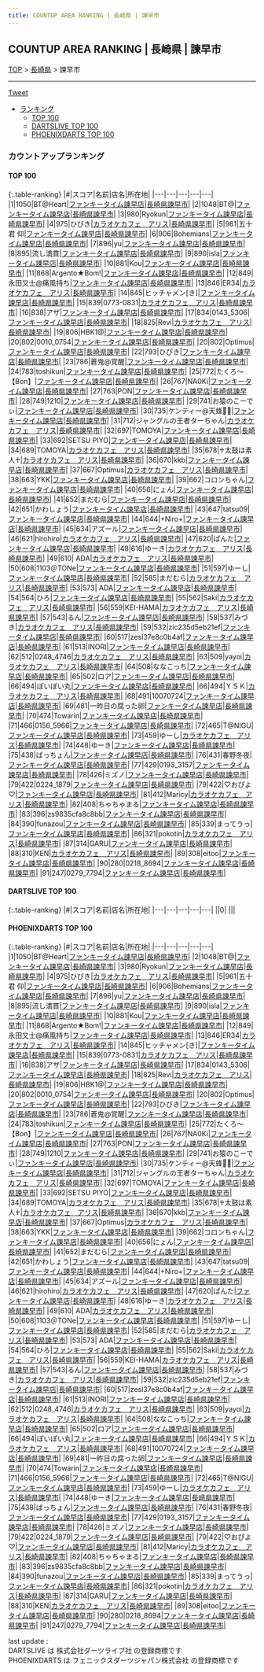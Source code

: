 ```yaml
---
title: COUNTUP AREA RANKING | 長崎県 | 諫早市
---
```

## COUNTUP AREA RANKING | 長崎県 | 諫早市

[TOP](/darts/rank/) > [長崎県](/darts/rank/長崎県/) > 諫早市

___

<a href="https://twitter.com/share?ref_src=twsrc%5Etfw" data-text="COUNTUP AREA RANKING | 長崎県諫早市" class="twitter-share-button" data-hashtags="DARTSLIVE,PHOENIXDARTS,darts,ダーツ" data-show-count="false">Tweet</a>

* [ランキング](#カウントアップランキング)
    * [TOP 100](#top-100)
    * [DARTSLIVE TOP 100](#dartslive-top-100)
    * [PHOENIXDARTS TOP 100](#phoenixdarts-top-100)

### カウントアップランキング

#### TOP 100



{:.table-ranking}
|#|スコア|名前|店名|所在地|
|---|---|---|---|---|
|1|1050|<span class="rank-name-pd">BT@Heart</span>|<a href="https://vs.phoenixdarts.com/jp/shop/shopDetailInfo/s_9416?s_seq=9416">ファンキータイム諫早店</a>|<a href="/darts/rank/長崎県/諫早市">長崎県諫早市</a>|
|2|1048|<span class="rank-name-pd">BT@</span>|<a href="https://vs.phoenixdarts.com/jp/shop/shopDetailInfo/s_9416?s_seq=9416">ファンキータイム諫早店</a>|<a href="/darts/rank/長崎県/諫早市">長崎県諫早市</a>|
|3|980|<span class="rank-name-pd">Ryokun</span>|<a href="https://vs.phoenixdarts.com/jp/shop/shopDetailInfo/s_9416?s_seq=9416">ファンキータイム諫早店</a>|<a href="/darts/rank/長崎県/諫早市">長崎県諫早市</a>|
|4|975|<span class="rank-name-pd">ひびき</span>|<a href="https://vs.phoenixdarts.com/jp/shop/shopDetailInfo/s_69885?s_seq=69885">カラオケカフェ　アリス</a>|<a href="/darts/rank/長崎県/諫早市">長崎県諫早市</a>|
|5|961|<span class="rank-name-pd">五十君 仰</span>|<a href="https://vs.phoenixdarts.com/jp/shop/shopDetailInfo/s_9416?s_seq=9416">ファンキータイム諫早店</a>|<a href="/darts/rank/長崎県/諫早市">長崎県諫早市</a>|
|6|906|<span class="rank-name-pd">Bohemians</span>|<a href="https://vs.phoenixdarts.com/jp/shop/shopDetailInfo/s_9416?s_seq=9416">ファンキータイム諫早店</a>|<a href="/darts/rank/長崎県/諫早市">長崎県諫早市</a>|
|7|896|<span class="rank-name-pd">yu</span>|<a href="https://vs.phoenixdarts.com/jp/shop/shopDetailInfo/s_9416?s_seq=9416">ファンキータイム諫早店</a>|<a href="/darts/rank/長崎県/諫早市">長崎県諫早市</a>|
|8|895|<span class="rank-name-pd">流し満貫</span>|<a href="https://vs.phoenixdarts.com/jp/shop/shopDetailInfo/s_9416?s_seq=9416">ファンキータイム諫早店</a>|<a href="/darts/rank/長崎県/諫早市">長崎県諫早市</a>|
|9|890|<span class="rank-name-pd">isla</span>|<a href="https://vs.phoenixdarts.com/jp/shop/shopDetailInfo/s_9416?s_seq=9416">ファンキータイム諫早店</a>|<a href="/darts/rank/長崎県/諫早市">長崎県諫早市</a>|
|10|881|<span class="rank-name-pd">Kou</span>|<a href="https://vs.phoenixdarts.com/jp/shop/shopDetailInfo/s_9416?s_seq=9416">ファンキータイム諫早店</a>|<a href="/darts/rank/長崎県/諫早市">長崎県諫早市</a>|
|11|868|<span class="rank-name-pd">Argento★Bom!</span>|<a href="https://vs.phoenixdarts.com/jp/shop/shopDetailInfo/s_9416?s_seq=9416">ファンキータイム諫早店</a>|<a href="/darts/rank/長崎県/諫早市">長崎県諫早市</a>|
|12|849|<span class="rank-name-pd">永田又士@痛風持ち</span>|<a href="https://vs.phoenixdarts.com/jp/shop/shopDetailInfo/s_9416?s_seq=9416">ファンキータイム諫早店</a>|<a href="/darts/rank/長崎県/諫早市">長崎県諫早市</a>|
|13|846|<span class="rank-name-pd">ER34</span>|<a href="https://vs.phoenixdarts.com/jp/shop/shopDetailInfo/s_69885?s_seq=69885">カラオケカフェ　アリス</a>|<a href="/darts/rank/長崎県/諫早市">長崎県諫早市</a>|
|14|845|<span class="rank-name-pd">ヒッチャメン[き]</span>|<a href="https://vs.phoenixdarts.com/jp/shop/shopDetailInfo/s_9416?s_seq=9416">ファンキータイム諫早店</a>|<a href="/darts/rank/長崎県/諫早市">長崎県諫早市</a>|
|15|839|<span class="rank-name-pd">0773-0831</span>|<a href="https://vs.phoenixdarts.com/jp/shop/shopDetailInfo/s_69885?s_seq=69885">カラオケカフェ　アリス</a>|<a href="/darts/rank/長崎県/諫早市">長崎県諫早市</a>|
|16|838|<span class="rank-name-pd">アザ</span>|<a href="https://vs.phoenixdarts.com/jp/shop/shopDetailInfo/s_9416?s_seq=9416">ファンキータイム諫早店</a>|<a href="/darts/rank/長崎県/諫早市">長崎県諫早市</a>|
|17|834|<span class="rank-name-pd">0143_5306</span>|<a href="https://vs.phoenixdarts.com/jp/shop/shopDetailInfo/s_9416?s_seq=9416">ファンキータイム諫早店</a>|<a href="/darts/rank/長崎県/諫早市">長崎県諫早市</a>|
|18|825|<span class="rank-name-pd">Revi</span>|<a href="https://vs.phoenixdarts.com/jp/shop/shopDetailInfo/s_69885?s_seq=69885">カラオケカフェ　アリス</a>|<a href="/darts/rank/長崎県/諫早市">長崎県諫早市</a>|
|19|806|<span class="rank-name-pd">HBK1@</span>|<a href="https://vs.phoenixdarts.com/jp/shop/shopDetailInfo/s_9416?s_seq=9416">ファンキータイム諫早店</a>|<a href="/darts/rank/長崎県/諫早市">長崎県諫早市</a>|
|20|802|<span class="rank-name-pd">0010_0754</span>|<a href="https://vs.phoenixdarts.com/jp/shop/shopDetailInfo/s_9416?s_seq=9416">ファンキータイム諫早店</a>|<a href="/darts/rank/長崎県/諫早市">長崎県諫早市</a>|
|20|802|<span class="rank-name-pd">Optimus</span>|<a href="https://vs.phoenixdarts.com/jp/shop/shopDetailInfo/s_9416?s_seq=9416">ファンキータイム諫早店</a>|<a href="/darts/rank/長崎県/諫早市">長崎県諫早市</a>|
|22|793|<span class="rank-name-pd">ひびき</span>|<a href="https://vs.phoenixdarts.com/jp/shop/shopDetailInfo/s_9416?s_seq=9416">ファンキータイム諫早店</a>|<a href="/darts/rank/長崎県/諫早市">長崎県諫早市</a>|
|23|786|<span class="rank-name-pd">蒼鬼@覚醒</span>|<a href="https://vs.phoenixdarts.com/jp/shop/shopDetailInfo/s_9416?s_seq=9416">ファンキータイム諫早店</a>|<a href="/darts/rank/長崎県/諫早市">長崎県諫早市</a>|
|24|783|<span class="rank-name-pd">toshikun</span>|<a href="https://vs.phoenixdarts.com/jp/shop/shopDetailInfo/s_9416?s_seq=9416">ファンキータイム諫早店</a>|<a href="/darts/rank/長崎県/諫早市">長崎県諫早市</a>|
|25|772|<span class="rank-name-pd">たくろ～【Bon】</span>|<a href="https://vs.phoenixdarts.com/jp/shop/shopDetailInfo/s_9416?s_seq=9416">ファンキータイム諫早店</a>|<a href="/darts/rank/長崎県/諫早市">長崎県諫早市</a>|
|26|767|<span class="rank-name-pd">NA0Ki</span>|<a href="https://vs.phoenixdarts.com/jp/shop/shopDetailInfo/s_9416?s_seq=9416">ファンキータイム諫早店</a>|<a href="/darts/rank/長崎県/諫早市">長崎県諫早市</a>|
|27|763|<span class="rank-name-pd">PON</span>|<a href="https://vs.phoenixdarts.com/jp/shop/shopDetailInfo/s_9416?s_seq=9416">ファンキータイム諫早店</a>|<a href="/darts/rank/長崎県/諫早市">長崎県諫早市</a>|
|28|749|<span class="rank-name-pd">1210</span>|<a href="https://vs.phoenixdarts.com/jp/shop/shopDetailInfo/s_9416?s_seq=9416">ファンキータイム諫早店</a>|<a href="/darts/rank/長崎県/諫早市">長崎県諫早市</a>|
|29|741|<span class="rank-name-pd">お猿のこーでぃ</span>|<a href="https://vs.phoenixdarts.com/jp/shop/shopDetailInfo/s_9416?s_seq=9416">ファンキータイム諫早店</a>|<a href="/darts/rank/長崎県/諫早市">長崎県諫早市</a>|
|30|735|<span class="rank-name-pd">ケンティー@天蜂🐝🍯</span>|<a href="https://vs.phoenixdarts.com/jp/shop/shopDetailInfo/s_9416?s_seq=9416">ファンキータイム諫早店</a>|<a href="/darts/rank/長崎県/諫早市">長崎県諫早市</a>|
|31|712|<span class="rank-name-pd">ジャングルの王者ターちゃん</span>|<a href="https://vs.phoenixdarts.com/jp/shop/shopDetailInfo/s_69885?s_seq=69885">カラオケカフェ　アリス</a>|<a href="/darts/rank/長崎県/諫早市">長崎県諫早市</a>|
|32|697|<span class="rank-name-pd">TOMOYA</span>|<a href="https://vs.phoenixdarts.com/jp/shop/shopDetailInfo/s_9416?s_seq=9416">ファンキータイム諫早店</a>|<a href="/darts/rank/長崎県/諫早市">長崎県諫早市</a>|
|33|692|<span class="rank-name-pd">SETSU PIYO</span>|<a href="https://vs.phoenixdarts.com/jp/shop/shopDetailInfo/s_9416?s_seq=9416">ファンキータイム諫早店</a>|<a href="/darts/rank/長崎県/諫早市">長崎県諫早市</a>|
|34|689|<span class="rank-name-pd">TOMOYA</span>|<a href="https://vs.phoenixdarts.com/jp/shop/shopDetailInfo/s_69885?s_seq=69885">カラオケカフェ　アリス</a>|<a href="/darts/rank/長崎県/諫早市">長崎県諫早市</a>|
|35|678|<span class="rank-name-pd">♰太鼓は素人♰</span>|<a href="https://vs.phoenixdarts.com/jp/shop/shopDetailInfo/s_69885?s_seq=69885">カラオケカフェ　アリス</a>|<a href="/darts/rank/長崎県/諫早市">長崎県諫早市</a>|
|36|670|<span class="rank-name-pd">kkb</span>|<a href="https://vs.phoenixdarts.com/jp/shop/shopDetailInfo/s_9416?s_seq=9416">ファンキータイム諫早店</a>|<a href="/darts/rank/長崎県/諫早市">長崎県諫早市</a>|
|37|667|<span class="rank-name-pd">Optimus</span>|<a href="https://vs.phoenixdarts.com/jp/shop/shopDetailInfo/s_69885?s_seq=69885">カラオケカフェ　アリス</a>|<a href="/darts/rank/長崎県/諫早市">長崎県諫早市</a>|
|38|663|<span class="rank-name-pd">YKK</span>|<a href="https://vs.phoenixdarts.com/jp/shop/shopDetailInfo/s_9416?s_seq=9416">ファンキータイム諫早店</a>|<a href="/darts/rank/長崎県/諫早市">長崎県諫早市</a>|
|39|662|<span class="rank-name-pd">コロンちゃん</span>|<a href="https://vs.phoenixdarts.com/jp/shop/shopDetailInfo/s_9416?s_seq=9416">ファンキータイム諫早店</a>|<a href="/darts/rank/長崎県/諫早市">長崎県諫早市</a>|
|40|656|<span class="rank-name-pd">にょん</span>|<a href="https://vs.phoenixdarts.com/jp/shop/shopDetailInfo/s_9416?s_seq=9416">ファンキータイム諫早店</a>|<a href="/darts/rank/長崎県/諫早市">長崎県諫早市</a>|
|41|652|<span class="rank-name-pd">まだむら</span>|<a href="https://vs.phoenixdarts.com/jp/shop/shopDetailInfo/s_9416?s_seq=9416">ファンキータイム諫早店</a>|<a href="/darts/rank/長崎県/諫早市">長崎県諫早市</a>|
|42|651|<span class="rank-name-pd">かわしょう</span>|<a href="https://vs.phoenixdarts.com/jp/shop/shopDetailInfo/s_9416?s_seq=9416">ファンキータイム諫早店</a>|<a href="/darts/rank/長崎県/諫早市">長崎県諫早市</a>|
|43|647|<span class="rank-name-pd">tatsu09</span>|<a href="https://vs.phoenixdarts.com/jp/shop/shopDetailInfo/s_9416?s_seq=9416">ファンキータイム諫早店</a>|<a href="/darts/rank/長崎県/諫早市">長崎県諫早市</a>|
|44|644|<span class="rank-name-pd">+Niro+</span>|<a href="https://vs.phoenixdarts.com/jp/shop/shopDetailInfo/s_9416?s_seq=9416">ファンキータイム諫早店</a>|<a href="/darts/rank/長崎県/諫早市">長崎県諫早市</a>|
|45|634|<span class="rank-name-pd">アズール</span>|<a href="https://vs.phoenixdarts.com/jp/shop/shopDetailInfo/s_9416?s_seq=9416">ファンキータイム諫早店</a>|<a href="/darts/rank/長崎県/諫早市">長崎県諫早市</a>|
|46|621|<span class="rank-name-pd">hirohiro</span>|<a href="https://vs.phoenixdarts.com/jp/shop/shopDetailInfo/s_69885?s_seq=69885">カラオケカフェ　アリス</a>|<a href="/darts/rank/長崎県/諫早市">長崎県諫早市</a>|
|47|620|<span class="rank-name-pd">ぱんた</span>|<a href="https://vs.phoenixdarts.com/jp/shop/shopDetailInfo/s_9416?s_seq=9416">ファンキータイム諫早店</a>|<a href="/darts/rank/長崎県/諫早市">長崎県諫早市</a>|
|48|616|<span class="rank-name-pd">ゆーき</span>|<a href="https://vs.phoenixdarts.com/jp/shop/shopDetailInfo/s_69885?s_seq=69885">カラオケカフェ　アリス</a>|<a href="/darts/rank/長崎県/諫早市">長崎県諫早市</a>|
|49|610|<span class="rank-name-pd"> ADA</span>|<a href="https://vs.phoenixdarts.com/jp/shop/shopDetailInfo/s_69885?s_seq=69885">カラオケカフェ　アリス</a>|<a href="/darts/rank/長崎県/諫早市">長崎県諫早市</a>|
|50|608|<span class="rank-name-pd">1103＠TONe</span>|<a href="https://vs.phoenixdarts.com/jp/shop/shopDetailInfo/s_9416?s_seq=9416">ファンキータイム諫早店</a>|<a href="/darts/rank/長崎県/諫早市">長崎県諫早市</a>|
|51|597|<span class="rank-name-pd">ゆーし</span>|<a href="https://vs.phoenixdarts.com/jp/shop/shopDetailInfo/s_9416?s_seq=9416">ファンキータイム諫早店</a>|<a href="/darts/rank/長崎県/諫早市">長崎県諫早市</a>|
|52|585|<span class="rank-name-pd">まだむら</span>|<a href="https://vs.phoenixdarts.com/jp/shop/shopDetailInfo/s_69885?s_seq=69885">カラオケカフェ　アリス</a>|<a href="/darts/rank/長崎県/諫早市">長崎県諫早市</a>|
|53|573|<span class="rank-name-pd"> ADA</span>|<a href="https://vs.phoenixdarts.com/jp/shop/shopDetailInfo/s_9416?s_seq=9416">ファンキータイム諫早店</a>|<a href="/darts/rank/長崎県/諫早市">長崎県諫早市</a>|
|54|564|<span class="rank-name-pd">ひろ</span>|<a href="https://vs.phoenixdarts.com/jp/shop/shopDetailInfo/s_9416?s_seq=9416">ファンキータイム諫早店</a>|<a href="/darts/rank/長崎県/諫早市">長崎県諫早市</a>|
|55|562|<span class="rank-name-pd">Saki</span>|<a href="https://vs.phoenixdarts.com/jp/shop/shopDetailInfo/s_69885?s_seq=69885">カラオケカフェ　アリス</a>|<a href="/darts/rank/長崎県/諫早市">長崎県諫早市</a>|
|56|559|<span class="rank-name-pd">KEI-HAMA</span>|<a href="https://vs.phoenixdarts.com/jp/shop/shopDetailInfo/s_69885?s_seq=69885">カラオケカフェ　アリス</a>|<a href="/darts/rank/長崎県/諫早市">長崎県諫早市</a>|
|57|543|<span class="rank-name-pd">るん</span>|<a href="https://vs.phoenixdarts.com/jp/shop/shopDetailInfo/s_9416?s_seq=9416">ファンキータイム諫早店</a>|<a href="/darts/rank/長崎県/諫早市">長崎県諫早市</a>|
|58|537|<span class="rank-name-pd">みづき</span>|<a href="https://vs.phoenixdarts.com/jp/shop/shopDetailInfo/s_69885?s_seq=69885">カラオケカフェ　アリス</a>|<a href="/darts/rank/長崎県/諫早市">長崎県諫早市</a>|
|59|532|<span class="rank-name-pd">zic235d5eb21ef</span>|<a href="https://vs.phoenixdarts.com/jp/shop/shopDetailInfo/s_9416?s_seq=9416">ファンキータイム諫早店</a>|<a href="/darts/rank/長崎県/諫早市">長崎県諫早市</a>|
|60|517|<span class="rank-name-pd">zesl37e8c0b4af</span>|<a href="https://vs.phoenixdarts.com/jp/shop/shopDetailInfo/s_9416?s_seq=9416">ファンキータイム諫早店</a>|<a href="/darts/rank/長崎県/諫早市">長崎県諫早市</a>|
|61|513|<span class="rank-name-pd">INORI</span>|<a href="https://vs.phoenixdarts.com/jp/shop/shopDetailInfo/s_9416?s_seq=9416">ファンキータイム諫早店</a>|<a href="/darts/rank/長崎県/諫早市">長崎県諫早市</a>|
|62|512|<span class="rank-name-pd">0248_4746</span>|<a href="https://vs.phoenixdarts.com/jp/shop/shopDetailInfo/s_69885?s_seq=69885">カラオケカフェ　アリス</a>|<a href="/darts/rank/長崎県/諫早市">長崎県諫早市</a>|
|63|509|<span class="rank-name-pd">yayoi</span>|<a href="https://vs.phoenixdarts.com/jp/shop/shopDetailInfo/s_69885?s_seq=69885">カラオケカフェ　アリス</a>|<a href="/darts/rank/長崎県/諫早市">長崎県諫早市</a>|
|64|508|<span class="rank-name-pd">ななこっち</span>|<a href="https://vs.phoenixdarts.com/jp/shop/shopDetailInfo/s_9416?s_seq=9416">ファンキータイム諫早店</a>|<a href="/darts/rank/長崎県/諫早市">長崎県諫早市</a>|
|65|502|<span class="rank-name-pd">ロア</span>|<a href="https://vs.phoenixdarts.com/jp/shop/shopDetailInfo/s_9416?s_seq=9416">ファンキータイム諫早店</a>|<a href="/darts/rank/長崎県/諫早市">長崎県諫早市</a>|
|66|494|<span class="rank-name-pd">ぽいぽい丸</span>|<a href="https://vs.phoenixdarts.com/jp/shop/shopDetailInfo/s_9416?s_seq=9416">ファンキータイム諫早店</a>|<a href="/darts/rank/長崎県/諫早市">長崎県諫早市</a>|
|66|494|<span class="rank-name-pd">ＹＳＫ</span>|<a href="https://vs.phoenixdarts.com/jp/shop/shopDetailInfo/s_69885?s_seq=69885">カラオケカフェ　アリス</a>|<a href="/darts/rank/長崎県/諫早市">長崎県諫早市</a>|
|68|491|<span class="rank-name-pd">10070724</span>|<a href="https://vs.phoenixdarts.com/jp/shop/shopDetailInfo/s_9416?s_seq=9416">ファンキータイム諫早店</a>|<a href="/darts/rank/長崎県/諫早市">長崎県諫早市</a>|
|69|481|<span class="rank-name-pd">一昨日の腐った卵</span>|<a href="https://vs.phoenixdarts.com/jp/shop/shopDetailInfo/s_9416?s_seq=9416">ファンキータイム諫早店</a>|<a href="/darts/rank/長崎県/諫早市">長崎県諫早市</a>|
|70|474|<span class="rank-name-pd">Towarin</span>|<a href="https://vs.phoenixdarts.com/jp/shop/shopDetailInfo/s_9416?s_seq=9416">ファンキータイム諫早店</a>|<a href="/darts/rank/長崎県/諫早市">長崎県諫早市</a>|
|71|466|<span class="rank-name-pd">0156_5966</span>|<a href="https://vs.phoenixdarts.com/jp/shop/shopDetailInfo/s_9416?s_seq=9416">ファンキータイム諫早店</a>|<a href="/darts/rank/長崎県/諫早市">長崎県諫早市</a>|
|72|465|<span class="rank-name-pd">T@NIGU</span>|<a href="https://vs.phoenixdarts.com/jp/shop/shopDetailInfo/s_9416?s_seq=9416">ファンキータイム諫早店</a>|<a href="/darts/rank/長崎県/諫早市">長崎県諫早市</a>|
|73|459|<span class="rank-name-pd">ゆーし</span>|<a href="https://vs.phoenixdarts.com/jp/shop/shopDetailInfo/s_69885?s_seq=69885">カラオケカフェ　アリス</a>|<a href="/darts/rank/長崎県/諫早市">長崎県諫早市</a>|
|74|448|<span class="rank-name-pd">ゆーき</span>|<a href="https://vs.phoenixdarts.com/jp/shop/shopDetailInfo/s_9416?s_seq=9416">ファンキータイム諫早店</a>|<a href="/darts/rank/長崎県/諫早市">長崎県諫早市</a>|
|75|438|<span class="rank-name-pd">ばっちょん</span>|<a href="https://vs.phoenixdarts.com/jp/shop/shopDetailInfo/s_9416?s_seq=9416">ファンキータイム諫早店</a>|<a href="/darts/rank/長崎県/諫早市">長崎県諫早市</a>|
|76|431|<span class="rank-name-pd">春野冬夜</span>|<a href="https://vs.phoenixdarts.com/jp/shop/shopDetailInfo/s_9416?s_seq=9416">ファンキータイム諫早店</a>|<a href="/darts/rank/長崎県/諫早市">長崎県諫早市</a>|
|77|429|<span class="rank-name-pd">0193_3157</span>|<a href="https://vs.phoenixdarts.com/jp/shop/shopDetailInfo/s_9416?s_seq=9416">ファンキータイム諫早店</a>|<a href="/darts/rank/長崎県/諫早市">長崎県諫早市</a>|
|78|426|<span class="rank-name-pd">ミズノ</span>|<a href="https://vs.phoenixdarts.com/jp/shop/shopDetailInfo/s_9416?s_seq=9416">ファンキータイム諫早店</a>|<a href="/darts/rank/長崎県/諫早市">長崎県諫早市</a>|
|79|422|<span class="rank-name-pd">0224_1879</span>|<a href="https://vs.phoenixdarts.com/jp/shop/shopDetailInfo/s_9416?s_seq=9416">ファンキータイム諫早店</a>|<a href="/darts/rank/長崎県/諫早市">長崎県諫早市</a>|
|79|422|<span class="rank-name-pd">♡おぴよ♡</span>|<a href="https://vs.phoenixdarts.com/jp/shop/shopDetailInfo/s_9416?s_seq=9416">ファンキータイム諫早店</a>|<a href="/darts/rank/長崎県/諫早市">長崎県諫早市</a>|
|81|412|<span class="rank-name-pd">Maricy</span>|<a href="https://vs.phoenixdarts.com/jp/shop/shopDetailInfo/s_69885?s_seq=69885">カラオケカフェ　アリス</a>|<a href="/darts/rank/長崎県/諫早市">長崎県諫早市</a>|
|82|408|<span class="rank-name-pd">ちゃちゃまる</span>|<a href="https://vs.phoenixdarts.com/jp/shop/shopDetailInfo/s_9416?s_seq=9416">ファンキータイム諫早店</a>|<a href="/darts/rank/長崎県/諫早市">長崎県諫早市</a>|
|83|396|<span class="rank-name-pd">zs9835cfa8c8bb</span>|<a href="https://vs.phoenixdarts.com/jp/shop/shopDetailInfo/s_9416?s_seq=9416">ファンキータイム諫早店</a>|<a href="/darts/rank/長崎県/諫早市">長崎県諫早市</a>|
|84|390|<span class="rank-name-pd">funazou</span>|<a href="https://vs.phoenixdarts.com/jp/shop/shopDetailInfo/s_9416?s_seq=9416">ファンキータイム諫早店</a>|<a href="/darts/rank/長崎県/諫早市">長崎県諫早市</a>|
|85|339|<span class="rank-name-pd">まってうっ</span>|<a href="https://vs.phoenixdarts.com/jp/shop/shopDetailInfo/s_9416?s_seq=9416">ファンキータイム諫早店</a>|<a href="/darts/rank/長崎県/諫早市">長崎県諫早市</a>|
|86|321|<span class="rank-name-pd">pokotin</span>|<a href="https://vs.phoenixdarts.com/jp/shop/shopDetailInfo/s_69885?s_seq=69885">カラオケカフェ　アリス</a>|<a href="/darts/rank/長崎県/諫早市">長崎県諫早市</a>|
|87|314|<span class="rank-name-pd">GARU</span>|<a href="https://vs.phoenixdarts.com/jp/shop/shopDetailInfo/s_9416?s_seq=9416">ファンキータイム諫早店</a>|<a href="/darts/rank/長崎県/諫早市">長崎県諫早市</a>|
|88|310|<span class="rank-name-pd">KEN</span>|<a href="https://vs.phoenixdarts.com/jp/shop/shopDetailInfo/s_69885?s_seq=69885">カラオケカフェ　アリス</a>|<a href="/darts/rank/長崎県/諫早市">長崎県諫早市</a>|
|89|308|<span class="rank-name-pd">eitoo</span>|<a href="https://vs.phoenixdarts.com/jp/shop/shopDetailInfo/s_9416?s_seq=9416">ファンキータイム諫早店</a>|<a href="/darts/rank/長崎県/諫早市">長崎県諫早市</a>|
|90|280|<span class="rank-name-pd">0218_8694</span>|<a href="https://vs.phoenixdarts.com/jp/shop/shopDetailInfo/s_9416?s_seq=9416">ファンキータイム諫早店</a>|<a href="/darts/rank/長崎県/諫早市">長崎県諫早市</a>|
|91|247|<span class="rank-name-pd">0279_7794</span>|<a href="https://vs.phoenixdarts.com/jp/shop/shopDetailInfo/s_9416?s_seq=9416">ファンキータイム諫早店</a>|<a href="/darts/rank/長崎県/諫早市">長崎県諫早市</a>|


#### DARTSLIVE TOP 100



{:.table-ranking}
|#|スコア|名前|店名|所在地|
|---|---|---|---|---|
||0|<span class="rank-name-dl"> </span>|<a href=""></a>|<a href="/darts/rank//"></a>|


#### PHOENIXDARTS TOP 100



{:.table-ranking}
|#|スコア|名前|店名|所在地|
|---|---|---|---|---|
|1|1050|<span class="rank-name-pd">BT@Heart</span>|<a href="https://vs.phoenixdarts.com/jp/shop/shopDetailInfo/s_9416?s_seq=9416">ファンキータイム諫早店</a>|<a href="/darts/rank/長崎県/諫早市">長崎県諫早市</a>|
|2|1048|<span class="rank-name-pd">BT@</span>|<a href="https://vs.phoenixdarts.com/jp/shop/shopDetailInfo/s_9416?s_seq=9416">ファンキータイム諫早店</a>|<a href="/darts/rank/長崎県/諫早市">長崎県諫早市</a>|
|3|980|<span class="rank-name-pd">Ryokun</span>|<a href="https://vs.phoenixdarts.com/jp/shop/shopDetailInfo/s_9416?s_seq=9416">ファンキータイム諫早店</a>|<a href="/darts/rank/長崎県/諫早市">長崎県諫早市</a>|
|4|975|<span class="rank-name-pd">ひびき</span>|<a href="https://vs.phoenixdarts.com/jp/shop/shopDetailInfo/s_69885?s_seq=69885">カラオケカフェ　アリス</a>|<a href="/darts/rank/長崎県/諫早市">長崎県諫早市</a>|
|5|961|<span class="rank-name-pd">五十君 仰</span>|<a href="https://vs.phoenixdarts.com/jp/shop/shopDetailInfo/s_9416?s_seq=9416">ファンキータイム諫早店</a>|<a href="/darts/rank/長崎県/諫早市">長崎県諫早市</a>|
|6|906|<span class="rank-name-pd">Bohemians</span>|<a href="https://vs.phoenixdarts.com/jp/shop/shopDetailInfo/s_9416?s_seq=9416">ファンキータイム諫早店</a>|<a href="/darts/rank/長崎県/諫早市">長崎県諫早市</a>|
|7|896|<span class="rank-name-pd">yu</span>|<a href="https://vs.phoenixdarts.com/jp/shop/shopDetailInfo/s_9416?s_seq=9416">ファンキータイム諫早店</a>|<a href="/darts/rank/長崎県/諫早市">長崎県諫早市</a>|
|8|895|<span class="rank-name-pd">流し満貫</span>|<a href="https://vs.phoenixdarts.com/jp/shop/shopDetailInfo/s_9416?s_seq=9416">ファンキータイム諫早店</a>|<a href="/darts/rank/長崎県/諫早市">長崎県諫早市</a>|
|9|890|<span class="rank-name-pd">isla</span>|<a href="https://vs.phoenixdarts.com/jp/shop/shopDetailInfo/s_9416?s_seq=9416">ファンキータイム諫早店</a>|<a href="/darts/rank/長崎県/諫早市">長崎県諫早市</a>|
|10|881|<span class="rank-name-pd">Kou</span>|<a href="https://vs.phoenixdarts.com/jp/shop/shopDetailInfo/s_9416?s_seq=9416">ファンキータイム諫早店</a>|<a href="/darts/rank/長崎県/諫早市">長崎県諫早市</a>|
|11|868|<span class="rank-name-pd">Argento★Bom!</span>|<a href="https://vs.phoenixdarts.com/jp/shop/shopDetailInfo/s_9416?s_seq=9416">ファンキータイム諫早店</a>|<a href="/darts/rank/長崎県/諫早市">長崎県諫早市</a>|
|12|849|<span class="rank-name-pd">永田又士@痛風持ち</span>|<a href="https://vs.phoenixdarts.com/jp/shop/shopDetailInfo/s_9416?s_seq=9416">ファンキータイム諫早店</a>|<a href="/darts/rank/長崎県/諫早市">長崎県諫早市</a>|
|13|846|<span class="rank-name-pd">ER34</span>|<a href="https://vs.phoenixdarts.com/jp/shop/shopDetailInfo/s_69885?s_seq=69885">カラオケカフェ　アリス</a>|<a href="/darts/rank/長崎県/諫早市">長崎県諫早市</a>|
|14|845|<span class="rank-name-pd">ヒッチャメン[き]</span>|<a href="https://vs.phoenixdarts.com/jp/shop/shopDetailInfo/s_9416?s_seq=9416">ファンキータイム諫早店</a>|<a href="/darts/rank/長崎県/諫早市">長崎県諫早市</a>|
|15|839|<span class="rank-name-pd">0773-0831</span>|<a href="https://vs.phoenixdarts.com/jp/shop/shopDetailInfo/s_69885?s_seq=69885">カラオケカフェ　アリス</a>|<a href="/darts/rank/長崎県/諫早市">長崎県諫早市</a>|
|16|838|<span class="rank-name-pd">アザ</span>|<a href="https://vs.phoenixdarts.com/jp/shop/shopDetailInfo/s_9416?s_seq=9416">ファンキータイム諫早店</a>|<a href="/darts/rank/長崎県/諫早市">長崎県諫早市</a>|
|17|834|<span class="rank-name-pd">0143_5306</span>|<a href="https://vs.phoenixdarts.com/jp/shop/shopDetailInfo/s_9416?s_seq=9416">ファンキータイム諫早店</a>|<a href="/darts/rank/長崎県/諫早市">長崎県諫早市</a>|
|18|825|<span class="rank-name-pd">Revi</span>|<a href="https://vs.phoenixdarts.com/jp/shop/shopDetailInfo/s_69885?s_seq=69885">カラオケカフェ　アリス</a>|<a href="/darts/rank/長崎県/諫早市">長崎県諫早市</a>|
|19|806|<span class="rank-name-pd">HBK1@</span>|<a href="https://vs.phoenixdarts.com/jp/shop/shopDetailInfo/s_9416?s_seq=9416">ファンキータイム諫早店</a>|<a href="/darts/rank/長崎県/諫早市">長崎県諫早市</a>|
|20|802|<span class="rank-name-pd">0010_0754</span>|<a href="https://vs.phoenixdarts.com/jp/shop/shopDetailInfo/s_9416?s_seq=9416">ファンキータイム諫早店</a>|<a href="/darts/rank/長崎県/諫早市">長崎県諫早市</a>|
|20|802|<span class="rank-name-pd">Optimus</span>|<a href="https://vs.phoenixdarts.com/jp/shop/shopDetailInfo/s_9416?s_seq=9416">ファンキータイム諫早店</a>|<a href="/darts/rank/長崎県/諫早市">長崎県諫早市</a>|
|22|793|<span class="rank-name-pd">ひびき</span>|<a href="https://vs.phoenixdarts.com/jp/shop/shopDetailInfo/s_9416?s_seq=9416">ファンキータイム諫早店</a>|<a href="/darts/rank/長崎県/諫早市">長崎県諫早市</a>|
|23|786|<span class="rank-name-pd">蒼鬼@覚醒</span>|<a href="https://vs.phoenixdarts.com/jp/shop/shopDetailInfo/s_9416?s_seq=9416">ファンキータイム諫早店</a>|<a href="/darts/rank/長崎県/諫早市">長崎県諫早市</a>|
|24|783|<span class="rank-name-pd">toshikun</span>|<a href="https://vs.phoenixdarts.com/jp/shop/shopDetailInfo/s_9416?s_seq=9416">ファンキータイム諫早店</a>|<a href="/darts/rank/長崎県/諫早市">長崎県諫早市</a>|
|25|772|<span class="rank-name-pd">たくろ～【Bon】</span>|<a href="https://vs.phoenixdarts.com/jp/shop/shopDetailInfo/s_9416?s_seq=9416">ファンキータイム諫早店</a>|<a href="/darts/rank/長崎県/諫早市">長崎県諫早市</a>|
|26|767|<span class="rank-name-pd">NA0Ki</span>|<a href="https://vs.phoenixdarts.com/jp/shop/shopDetailInfo/s_9416?s_seq=9416">ファンキータイム諫早店</a>|<a href="/darts/rank/長崎県/諫早市">長崎県諫早市</a>|
|27|763|<span class="rank-name-pd">PON</span>|<a href="https://vs.phoenixdarts.com/jp/shop/shopDetailInfo/s_9416?s_seq=9416">ファンキータイム諫早店</a>|<a href="/darts/rank/長崎県/諫早市">長崎県諫早市</a>|
|28|749|<span class="rank-name-pd">1210</span>|<a href="https://vs.phoenixdarts.com/jp/shop/shopDetailInfo/s_9416?s_seq=9416">ファンキータイム諫早店</a>|<a href="/darts/rank/長崎県/諫早市">長崎県諫早市</a>|
|29|741|<span class="rank-name-pd">お猿のこーでぃ</span>|<a href="https://vs.phoenixdarts.com/jp/shop/shopDetailInfo/s_9416?s_seq=9416">ファンキータイム諫早店</a>|<a href="/darts/rank/長崎県/諫早市">長崎県諫早市</a>|
|30|735|<span class="rank-name-pd">ケンティー@天蜂🐝🍯</span>|<a href="https://vs.phoenixdarts.com/jp/shop/shopDetailInfo/s_9416?s_seq=9416">ファンキータイム諫早店</a>|<a href="/darts/rank/長崎県/諫早市">長崎県諫早市</a>|
|31|712|<span class="rank-name-pd">ジャングルの王者ターちゃん</span>|<a href="https://vs.phoenixdarts.com/jp/shop/shopDetailInfo/s_69885?s_seq=69885">カラオケカフェ　アリス</a>|<a href="/darts/rank/長崎県/諫早市">長崎県諫早市</a>|
|32|697|<span class="rank-name-pd">TOMOYA</span>|<a href="https://vs.phoenixdarts.com/jp/shop/shopDetailInfo/s_9416?s_seq=9416">ファンキータイム諫早店</a>|<a href="/darts/rank/長崎県/諫早市">長崎県諫早市</a>|
|33|692|<span class="rank-name-pd">SETSU PIYO</span>|<a href="https://vs.phoenixdarts.com/jp/shop/shopDetailInfo/s_9416?s_seq=9416">ファンキータイム諫早店</a>|<a href="/darts/rank/長崎県/諫早市">長崎県諫早市</a>|
|34|689|<span class="rank-name-pd">TOMOYA</span>|<a href="https://vs.phoenixdarts.com/jp/shop/shopDetailInfo/s_69885?s_seq=69885">カラオケカフェ　アリス</a>|<a href="/darts/rank/長崎県/諫早市">長崎県諫早市</a>|
|35|678|<span class="rank-name-pd">♰太鼓は素人♰</span>|<a href="https://vs.phoenixdarts.com/jp/shop/shopDetailInfo/s_69885?s_seq=69885">カラオケカフェ　アリス</a>|<a href="/darts/rank/長崎県/諫早市">長崎県諫早市</a>|
|36|670|<span class="rank-name-pd">kkb</span>|<a href="https://vs.phoenixdarts.com/jp/shop/shopDetailInfo/s_9416?s_seq=9416">ファンキータイム諫早店</a>|<a href="/darts/rank/長崎県/諫早市">長崎県諫早市</a>|
|37|667|<span class="rank-name-pd">Optimus</span>|<a href="https://vs.phoenixdarts.com/jp/shop/shopDetailInfo/s_69885?s_seq=69885">カラオケカフェ　アリス</a>|<a href="/darts/rank/長崎県/諫早市">長崎県諫早市</a>|
|38|663|<span class="rank-name-pd">YKK</span>|<a href="https://vs.phoenixdarts.com/jp/shop/shopDetailInfo/s_9416?s_seq=9416">ファンキータイム諫早店</a>|<a href="/darts/rank/長崎県/諫早市">長崎県諫早市</a>|
|39|662|<span class="rank-name-pd">コロンちゃん</span>|<a href="https://vs.phoenixdarts.com/jp/shop/shopDetailInfo/s_9416?s_seq=9416">ファンキータイム諫早店</a>|<a href="/darts/rank/長崎県/諫早市">長崎県諫早市</a>|
|40|656|<span class="rank-name-pd">にょん</span>|<a href="https://vs.phoenixdarts.com/jp/shop/shopDetailInfo/s_9416?s_seq=9416">ファンキータイム諫早店</a>|<a href="/darts/rank/長崎県/諫早市">長崎県諫早市</a>|
|41|652|<span class="rank-name-pd">まだむら</span>|<a href="https://vs.phoenixdarts.com/jp/shop/shopDetailInfo/s_9416?s_seq=9416">ファンキータイム諫早店</a>|<a href="/darts/rank/長崎県/諫早市">長崎県諫早市</a>|
|42|651|<span class="rank-name-pd">かわしょう</span>|<a href="https://vs.phoenixdarts.com/jp/shop/shopDetailInfo/s_9416?s_seq=9416">ファンキータイム諫早店</a>|<a href="/darts/rank/長崎県/諫早市">長崎県諫早市</a>|
|43|647|<span class="rank-name-pd">tatsu09</span>|<a href="https://vs.phoenixdarts.com/jp/shop/shopDetailInfo/s_9416?s_seq=9416">ファンキータイム諫早店</a>|<a href="/darts/rank/長崎県/諫早市">長崎県諫早市</a>|
|44|644|<span class="rank-name-pd">+Niro+</span>|<a href="https://vs.phoenixdarts.com/jp/shop/shopDetailInfo/s_9416?s_seq=9416">ファンキータイム諫早店</a>|<a href="/darts/rank/長崎県/諫早市">長崎県諫早市</a>|
|45|634|<span class="rank-name-pd">アズール</span>|<a href="https://vs.phoenixdarts.com/jp/shop/shopDetailInfo/s_9416?s_seq=9416">ファンキータイム諫早店</a>|<a href="/darts/rank/長崎県/諫早市">長崎県諫早市</a>|
|46|621|<span class="rank-name-pd">hirohiro</span>|<a href="https://vs.phoenixdarts.com/jp/shop/shopDetailInfo/s_69885?s_seq=69885">カラオケカフェ　アリス</a>|<a href="/darts/rank/長崎県/諫早市">長崎県諫早市</a>|
|47|620|<span class="rank-name-pd">ぱんた</span>|<a href="https://vs.phoenixdarts.com/jp/shop/shopDetailInfo/s_9416?s_seq=9416">ファンキータイム諫早店</a>|<a href="/darts/rank/長崎県/諫早市">長崎県諫早市</a>|
|48|616|<span class="rank-name-pd">ゆーき</span>|<a href="https://vs.phoenixdarts.com/jp/shop/shopDetailInfo/s_69885?s_seq=69885">カラオケカフェ　アリス</a>|<a href="/darts/rank/長崎県/諫早市">長崎県諫早市</a>|
|49|610|<span class="rank-name-pd"> ADA</span>|<a href="https://vs.phoenixdarts.com/jp/shop/shopDetailInfo/s_69885?s_seq=69885">カラオケカフェ　アリス</a>|<a href="/darts/rank/長崎県/諫早市">長崎県諫早市</a>|
|50|608|<span class="rank-name-pd">1103＠TONe</span>|<a href="https://vs.phoenixdarts.com/jp/shop/shopDetailInfo/s_9416?s_seq=9416">ファンキータイム諫早店</a>|<a href="/darts/rank/長崎県/諫早市">長崎県諫早市</a>|
|51|597|<span class="rank-name-pd">ゆーし</span>|<a href="https://vs.phoenixdarts.com/jp/shop/shopDetailInfo/s_9416?s_seq=9416">ファンキータイム諫早店</a>|<a href="/darts/rank/長崎県/諫早市">長崎県諫早市</a>|
|52|585|<span class="rank-name-pd">まだむら</span>|<a href="https://vs.phoenixdarts.com/jp/shop/shopDetailInfo/s_69885?s_seq=69885">カラオケカフェ　アリス</a>|<a href="/darts/rank/長崎県/諫早市">長崎県諫早市</a>|
|53|573|<span class="rank-name-pd"> ADA</span>|<a href="https://vs.phoenixdarts.com/jp/shop/shopDetailInfo/s_9416?s_seq=9416">ファンキータイム諫早店</a>|<a href="/darts/rank/長崎県/諫早市">長崎県諫早市</a>|
|54|564|<span class="rank-name-pd">ひろ</span>|<a href="https://vs.phoenixdarts.com/jp/shop/shopDetailInfo/s_9416?s_seq=9416">ファンキータイム諫早店</a>|<a href="/darts/rank/長崎県/諫早市">長崎県諫早市</a>|
|55|562|<span class="rank-name-pd">Saki</span>|<a href="https://vs.phoenixdarts.com/jp/shop/shopDetailInfo/s_69885?s_seq=69885">カラオケカフェ　アリス</a>|<a href="/darts/rank/長崎県/諫早市">長崎県諫早市</a>|
|56|559|<span class="rank-name-pd">KEI-HAMA</span>|<a href="https://vs.phoenixdarts.com/jp/shop/shopDetailInfo/s_69885?s_seq=69885">カラオケカフェ　アリス</a>|<a href="/darts/rank/長崎県/諫早市">長崎県諫早市</a>|
|57|543|<span class="rank-name-pd">るん</span>|<a href="https://vs.phoenixdarts.com/jp/shop/shopDetailInfo/s_9416?s_seq=9416">ファンキータイム諫早店</a>|<a href="/darts/rank/長崎県/諫早市">長崎県諫早市</a>|
|58|537|<span class="rank-name-pd">みづき</span>|<a href="https://vs.phoenixdarts.com/jp/shop/shopDetailInfo/s_69885?s_seq=69885">カラオケカフェ　アリス</a>|<a href="/darts/rank/長崎県/諫早市">長崎県諫早市</a>|
|59|532|<span class="rank-name-pd">zic235d5eb21ef</span>|<a href="https://vs.phoenixdarts.com/jp/shop/shopDetailInfo/s_9416?s_seq=9416">ファンキータイム諫早店</a>|<a href="/darts/rank/長崎県/諫早市">長崎県諫早市</a>|
|60|517|<span class="rank-name-pd">zesl37e8c0b4af</span>|<a href="https://vs.phoenixdarts.com/jp/shop/shopDetailInfo/s_9416?s_seq=9416">ファンキータイム諫早店</a>|<a href="/darts/rank/長崎県/諫早市">長崎県諫早市</a>|
|61|513|<span class="rank-name-pd">INORI</span>|<a href="https://vs.phoenixdarts.com/jp/shop/shopDetailInfo/s_9416?s_seq=9416">ファンキータイム諫早店</a>|<a href="/darts/rank/長崎県/諫早市">長崎県諫早市</a>|
|62|512|<span class="rank-name-pd">0248_4746</span>|<a href="https://vs.phoenixdarts.com/jp/shop/shopDetailInfo/s_69885?s_seq=69885">カラオケカフェ　アリス</a>|<a href="/darts/rank/長崎県/諫早市">長崎県諫早市</a>|
|63|509|<span class="rank-name-pd">yayoi</span>|<a href="https://vs.phoenixdarts.com/jp/shop/shopDetailInfo/s_69885?s_seq=69885">カラオケカフェ　アリス</a>|<a href="/darts/rank/長崎県/諫早市">長崎県諫早市</a>|
|64|508|<span class="rank-name-pd">ななこっち</span>|<a href="https://vs.phoenixdarts.com/jp/shop/shopDetailInfo/s_9416?s_seq=9416">ファンキータイム諫早店</a>|<a href="/darts/rank/長崎県/諫早市">長崎県諫早市</a>|
|65|502|<span class="rank-name-pd">ロア</span>|<a href="https://vs.phoenixdarts.com/jp/shop/shopDetailInfo/s_9416?s_seq=9416">ファンキータイム諫早店</a>|<a href="/darts/rank/長崎県/諫早市">長崎県諫早市</a>|
|66|494|<span class="rank-name-pd">ぽいぽい丸</span>|<a href="https://vs.phoenixdarts.com/jp/shop/shopDetailInfo/s_9416?s_seq=9416">ファンキータイム諫早店</a>|<a href="/darts/rank/長崎県/諫早市">長崎県諫早市</a>|
|66|494|<span class="rank-name-pd">ＹＳＫ</span>|<a href="https://vs.phoenixdarts.com/jp/shop/shopDetailInfo/s_69885?s_seq=69885">カラオケカフェ　アリス</a>|<a href="/darts/rank/長崎県/諫早市">長崎県諫早市</a>|
|68|491|<span class="rank-name-pd">10070724</span>|<a href="https://vs.phoenixdarts.com/jp/shop/shopDetailInfo/s_9416?s_seq=9416">ファンキータイム諫早店</a>|<a href="/darts/rank/長崎県/諫早市">長崎県諫早市</a>|
|69|481|<span class="rank-name-pd">一昨日の腐った卵</span>|<a href="https://vs.phoenixdarts.com/jp/shop/shopDetailInfo/s_9416?s_seq=9416">ファンキータイム諫早店</a>|<a href="/darts/rank/長崎県/諫早市">長崎県諫早市</a>|
|70|474|<span class="rank-name-pd">Towarin</span>|<a href="https://vs.phoenixdarts.com/jp/shop/shopDetailInfo/s_9416?s_seq=9416">ファンキータイム諫早店</a>|<a href="/darts/rank/長崎県/諫早市">長崎県諫早市</a>|
|71|466|<span class="rank-name-pd">0156_5966</span>|<a href="https://vs.phoenixdarts.com/jp/shop/shopDetailInfo/s_9416?s_seq=9416">ファンキータイム諫早店</a>|<a href="/darts/rank/長崎県/諫早市">長崎県諫早市</a>|
|72|465|<span class="rank-name-pd">T@NIGU</span>|<a href="https://vs.phoenixdarts.com/jp/shop/shopDetailInfo/s_9416?s_seq=9416">ファンキータイム諫早店</a>|<a href="/darts/rank/長崎県/諫早市">長崎県諫早市</a>|
|73|459|<span class="rank-name-pd">ゆーし</span>|<a href="https://vs.phoenixdarts.com/jp/shop/shopDetailInfo/s_69885?s_seq=69885">カラオケカフェ　アリス</a>|<a href="/darts/rank/長崎県/諫早市">長崎県諫早市</a>|
|74|448|<span class="rank-name-pd">ゆーき</span>|<a href="https://vs.phoenixdarts.com/jp/shop/shopDetailInfo/s_9416?s_seq=9416">ファンキータイム諫早店</a>|<a href="/darts/rank/長崎県/諫早市">長崎県諫早市</a>|
|75|438|<span class="rank-name-pd">ばっちょん</span>|<a href="https://vs.phoenixdarts.com/jp/shop/shopDetailInfo/s_9416?s_seq=9416">ファンキータイム諫早店</a>|<a href="/darts/rank/長崎県/諫早市">長崎県諫早市</a>|
|76|431|<span class="rank-name-pd">春野冬夜</span>|<a href="https://vs.phoenixdarts.com/jp/shop/shopDetailInfo/s_9416?s_seq=9416">ファンキータイム諫早店</a>|<a href="/darts/rank/長崎県/諫早市">長崎県諫早市</a>|
|77|429|<span class="rank-name-pd">0193_3157</span>|<a href="https://vs.phoenixdarts.com/jp/shop/shopDetailInfo/s_9416?s_seq=9416">ファンキータイム諫早店</a>|<a href="/darts/rank/長崎県/諫早市">長崎県諫早市</a>|
|78|426|<span class="rank-name-pd">ミズノ</span>|<a href="https://vs.phoenixdarts.com/jp/shop/shopDetailInfo/s_9416?s_seq=9416">ファンキータイム諫早店</a>|<a href="/darts/rank/長崎県/諫早市">長崎県諫早市</a>|
|79|422|<span class="rank-name-pd">0224_1879</span>|<a href="https://vs.phoenixdarts.com/jp/shop/shopDetailInfo/s_9416?s_seq=9416">ファンキータイム諫早店</a>|<a href="/darts/rank/長崎県/諫早市">長崎県諫早市</a>|
|79|422|<span class="rank-name-pd">♡おぴよ♡</span>|<a href="https://vs.phoenixdarts.com/jp/shop/shopDetailInfo/s_9416?s_seq=9416">ファンキータイム諫早店</a>|<a href="/darts/rank/長崎県/諫早市">長崎県諫早市</a>|
|81|412|<span class="rank-name-pd">Maricy</span>|<a href="https://vs.phoenixdarts.com/jp/shop/shopDetailInfo/s_69885?s_seq=69885">カラオケカフェ　アリス</a>|<a href="/darts/rank/長崎県/諫早市">長崎県諫早市</a>|
|82|408|<span class="rank-name-pd">ちゃちゃまる</span>|<a href="https://vs.phoenixdarts.com/jp/shop/shopDetailInfo/s_9416?s_seq=9416">ファンキータイム諫早店</a>|<a href="/darts/rank/長崎県/諫早市">長崎県諫早市</a>|
|83|396|<span class="rank-name-pd">zs9835cfa8c8bb</span>|<a href="https://vs.phoenixdarts.com/jp/shop/shopDetailInfo/s_9416?s_seq=9416">ファンキータイム諫早店</a>|<a href="/darts/rank/長崎県/諫早市">長崎県諫早市</a>|
|84|390|<span class="rank-name-pd">funazou</span>|<a href="https://vs.phoenixdarts.com/jp/shop/shopDetailInfo/s_9416?s_seq=9416">ファンキータイム諫早店</a>|<a href="/darts/rank/長崎県/諫早市">長崎県諫早市</a>|
|85|339|<span class="rank-name-pd">まってうっ</span>|<a href="https://vs.phoenixdarts.com/jp/shop/shopDetailInfo/s_9416?s_seq=9416">ファンキータイム諫早店</a>|<a href="/darts/rank/長崎県/諫早市">長崎県諫早市</a>|
|86|321|<span class="rank-name-pd">pokotin</span>|<a href="https://vs.phoenixdarts.com/jp/shop/shopDetailInfo/s_69885?s_seq=69885">カラオケカフェ　アリス</a>|<a href="/darts/rank/長崎県/諫早市">長崎県諫早市</a>|
|87|314|<span class="rank-name-pd">GARU</span>|<a href="https://vs.phoenixdarts.com/jp/shop/shopDetailInfo/s_9416?s_seq=9416">ファンキータイム諫早店</a>|<a href="/darts/rank/長崎県/諫早市">長崎県諫早市</a>|
|88|310|<span class="rank-name-pd">KEN</span>|<a href="https://vs.phoenixdarts.com/jp/shop/shopDetailInfo/s_69885?s_seq=69885">カラオケカフェ　アリス</a>|<a href="/darts/rank/長崎県/諫早市">長崎県諫早市</a>|
|89|308|<span class="rank-name-pd">eitoo</span>|<a href="https://vs.phoenixdarts.com/jp/shop/shopDetailInfo/s_9416?s_seq=9416">ファンキータイム諫早店</a>|<a href="/darts/rank/長崎県/諫早市">長崎県諫早市</a>|
|90|280|<span class="rank-name-pd">0218_8694</span>|<a href="https://vs.phoenixdarts.com/jp/shop/shopDetailInfo/s_9416?s_seq=9416">ファンキータイム諫早店</a>|<a href="/darts/rank/長崎県/諫早市">長崎県諫早市</a>|
|91|247|<span class="rank-name-pd">0279_7794</span>|<a href="https://vs.phoenixdarts.com/jp/shop/shopDetailInfo/s_9416?s_seq=9416">ファンキータイム諫早店</a>|<a href="/darts/rank/長崎県/諫早市">長崎県諫早市</a>|


<div class="footer border-top border-gray-light mt-5 pt-3 text-right text-gray">
    last update : <span style="font-weight: italic" id="foot_last_modified"></span><br />
    DARTSLIVE は 株式会社ダーツライブ社 の登録商標です<br />
    PHOENIXDARTS は フェニックスダーツジャパン株式会社 の登録商標です<br />
</div>

<script src="https://cdnjs.cloudflare.com/ajax/libs/jquery.tablesorter/2.31.3/js/jquery.tablesorter.min.js" integrity="sha512-qzgd5cYSZcosqpzpn7zF2ZId8f/8CHmFKZ8j7mU4OUXTNRd5g+ZHBPsgKEwoqxCtdQvExE5LprwwPAgoicguNg==" crossorigin="anonymous" referrerpolicy="no-referrer"></script>
<link rel="stylesheet" href="https://cdnjs.cloudflare.com/ajax/libs/jquery.tablesorter/2.31.3/css/theme.default.min.css" integrity="sha512-wghhOJkjQX0Lh3NSWvNKeZ0ZpNn+SPVXX1Qyc9OCaogADktxrBiBdKGDoqVUOyhStvMBmJQ8ZdMHiR3wuEq8+w==" crossorigin="anonymous" referrerpolicy="no-referrer" />
<script>
$(function() {
    $(".table-ranking").tablesorter({sortList:[[0, 0]]});
    $("#foot_last_modified").text(formatDate(new Date(document.lastModified), 'yyyy-MM-dd HH:mm:ss'));
});
</script>

<script async src="https://platform.twitter.com/widgets.js" charset="utf-8"></script>